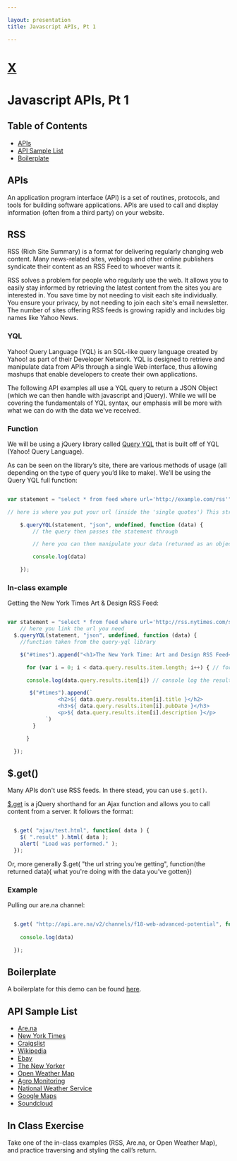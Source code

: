 ```yaml
---

layout: presentation
title: Javascript APIs, Pt 1

---
```


# [X](/)
# Javascript APIs, Pt 1

## Table of Contents
- [APIs](#apis)
- [API Sample List](#api-sample-list)
- [Boilerplate](#boilerplate-files)

## APIs
An application program interface (API) is a set of routines, protocols, and tools for building software applications. APIs are used to call and display information (often from a third party) on your website.

## RSS

RSS (Rich Site Summary) is a format for delivering regularly changing web content. Many news-related sites, weblogs and other online publishers syndicate their content as an RSS Feed to whoever wants it.

RSS solves a problem for people who regularly use the web. It allows you to easily stay informed by retrieving the latest content from the sites you are interested in. You save time by not needing to visit each site individually. You ensure your privacy, by not needing to join each site's email newsletter. The number of sites offering RSS feeds is growing rapidly and includes big names like Yahoo News.


### YQL

Yahoo! Query Language (YQL) is an SQL-like query language created by Yahoo! as part of their Developer Network. YQL is designed to retrieve and manipulate data from APIs through a single Web interface, thus allowing mashups that enable developers to create their own applications.

The following API examples all use a YQL query to return a JSON Object (which we can then handle with javascript and jQuery). While we will be covering the fundamentals of YQL syntax, our emphasis will be more with what we can do with the data we've received.

### Function

We will be using a jQuery library called [Query YQL](https://github.com/hail2u/jquery.query-yql) that is built off of YQL (Yahoo! Query Language).

As can be seen on the library’s site, there are various methods of usage (all depending on the type of query you’d like to make). We’ll be using the Query YQL full function:


```javascript

var statement = "select * from feed where url='http://example.com/rss'"; 

// here is where you put your url (inside the 'single quotes') This string is actually the YQL syntax

	$.queryYQL(statement, "json", undefined, function (data) { 
		// the query then passes the statement through

	    // here you can then manipulate your data (returned as an object):

	    console.log(data)

	});

```

### In-class example

Getting the New York Times Art & Design RSS Feed:


```javascript

var statement = "select * from feed where url='http://rss.nytimes.com/services/xml/rss/nyt/ArtandDesign.xml'"; 
	// here you link the url you need
  $.queryYQL(statement, "json", undefined, function (data) { 
  	//function taken from the query-yql library 

    $("#times").append("<h1>The New York Time: Art and Design RSS Feed</h1>") //append title of rss feed

      for (var i = 0; i < data.query.results.item.length; i++) { // for each result:

      console.log(data.query.results.item[i]) // console log the result's object

       $("#times").append(`
        		<h2>${ data.query.results.item[i].title }</h2>
        		<h3>${ data.query.results.item[i].pubDate }</h3>
        		<p>${ data.query.results.item[i].description }</p>
        	`)
        }

      }

  });


```



## $.get()

Many APIs don't use RSS feeds. In there stead, you can use `$.get()`.

[$.get](https://api.jquery.com/jquery.get/) is a jQuery shorthand for an Ajax function and allows you to call content from a server. It follows the format:

```javascript

  $.get( "ajax/test.html", function( data ) {
    $( ".result" ).html( data );
    alert( "Load was performed." );
  });

```

Or, more generally $.get( "the url string you're getting", function(the returned data){ what you're doing with the data you’ve gotten})

### Example

Pulling our are.na channel:

```javascript

  $.get( "http://api.are.na/v2/channels/f18-web-advanced-potential", function( data ){
    
    console.log(data)

  });

```



## Boilerplate

A boilerplate for this demo can be found [here](assets/files/js-api-boiler.zip).


## API Sample List

- [Are.na](https://dev.are.na/documentation/channels)
- [New York Times](https://archive.nytimes.com/www.nytimes.com/services/xml/rss/index.html)
- [Craigslist](https://www.craigslist.org/about/rss?lang=en&cc=us)
- [Wikipedia](https://en.wikipedia.org/wiki/Wikipedia:Syndication)
- [Ebay](http://putthison.com/turn-any-ebay-search-into-an-rss-feed-weve/)
- [The New Yorker](https://www.newyorker.com/about/feeds)
- [Open Weather Map](https://openweathermap.org/api)
- [Agro Monitoring](https://agromonitoring.com/api)
- [National Weather Service](https://www.weather.gov/documentation/services-web-api#)
- [Google Maps](https://developers.google.com/maps/documentation/javascript/tutorial)
- [Soundcloud](https://developers.soundcloud.com/docs/api/sdks#http)


## In Class Exercise

Take one of the in-class examples (RSS, Are.na, or Open Weather Map), and practice traversing and styling the call&rsquo;s return.

